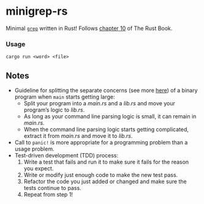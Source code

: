 # minigrep-rs
Minimal [`grep`](https://en.wikipedia.org/wiki/Grep) written in Rust! Follows [chapter 10](https://doc.rust-lang.org/stable/book/ch12-00-an-io-project.html) of The Rust Book.

### Usage
`cargo run <word> <file>`

## Notes
- Guideline for splitting the separate concerns (see more [here](https://youtu.be/6sNmJtoKDCo?t=1121)) of a binary program when `main` starts getting large: 
    - Split your program into a _main.rs_ and a _lib.rs_ and move your program’s logic to _lib.rs_.
    - As long as your command line parsing logic is small, it can remain in _main.rs_.
    - When the command line parsing logic starts getting complicated, extract it from _main.rs_ and move it to _lib.rs_.
- Call to `panic!` is more appropriate for a programming problem than a usage problem.
- Test-driven development (TDD) process:
    1. Write a test that fails and run it to make sure it fails for the reason you expect.
    2. Write or modify just enough code to make the new test pass.
    3. Refactor the code you just added or changed and make sure the tests continue to pass.
    4. Repeat from step 1!
